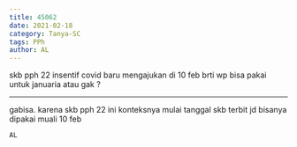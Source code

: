 ```yaml
---
title: 45062
date: 2021-02-18
category: Tanya-SC
tags: PPh
author: AL
---
```


skb pph 22 insentif covid baru mengajukan di 10 feb brti wp bisa pakai untuk januaria atau gak ?

---

gabisa. karena skb pph 22 ini konteksnya mulai tanggal skb terbit jd bisanya dipakai muali 10 feb

`AL`
